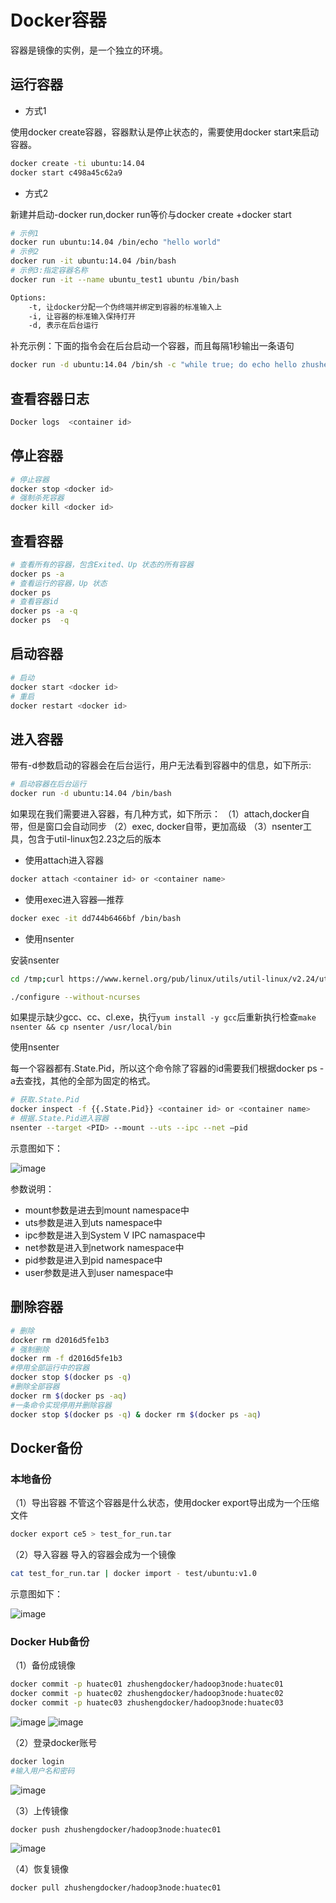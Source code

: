 # Docker容器

容器是镜像的实例，是一个独立的环境。

## 运行容器

- 方式1
  
使用docker create容器，容器默认是停止状态的，需要使用docker start来启动容器。

```bash
docker create -ti ubuntu:14.04
docker start c498a45c62a9
```

- 方式2
  
新建并启动-docker run,docker run等价与docker create +docker start

```bash
# 示例1
docker run ubuntu:14.04 /bin/echo "hello world"
# 示例2
docker run -it ubuntu:14.04 /bin/bash
# 示例3:指定容器名称
docker run -it --name ubuntu_test1 ubuntu /bin/bash
```

```bash
Options:
    -t, 让docker分配一个伪终端并绑定到容器的标准输入上
    -i, 让容器的标准输入保持打开
    -d, 表示在后台运行
```

补充示例：下面的指令会在后台启动一个容器，而且每隔1秒输出一条语句

```bash
docker run -d ubuntu:14.04 /bin/sh -c "while true; do echo hello zhusheng; sleep 1; done”
```

## 查看容器日志

```bash
Docker logs  <container id>
```

## 停止容器

```bash
# 停止容器
docker stop <docker id>
# 强制杀死容器
docker kill <docker id>
```

## 查看容器

```bash
# 查看所有的容器，包含Exited、Up 状态的所有容器
docker ps -a
# 查看运行的容器，Up 状态
docker ps
# 查看容器id
docker ps -a -q
docker ps  -q
```

## 启动容器

```bash
# 启动
docker start <docker id>
# 重启
docker restart <docker id>
```

## 进入容器

带有-d参数启动的容器会在后台运行，用户无法看到容器中的信息，如下所示:

```bash
# 启动容器在后台运行
docker run -d ubuntu:14.04 /bin/bash
```

如果现在我们需要进入容器，有几种方式，如下所示：
（1）attach,docker自带，但是窗口会自动同步
（2）exec, docker自带，更加高级
（3）nsenter工具，包含于util-linux包2.23之后的版本

- 使用attach进入容器

```bash
docker attach <container id> or <container name>
```

- 使用exec进入容器—推荐

```bash
docker exec -it dd744b6466bf /bin/bash
```

- 使用nsenter

安装nsenter

```bash
cd /tmp;curl https://www.kernel.org/pub/linux/utils/util-linux/v2.24/util-linux-2.24.tar.gz | tar -zxvf-; cd util-linux-2.24;

./configure --without-ncurses
```

如果提示缺少gcc、cc、cl.exe，执行`yum install -y gcc`后重新执行检查`make nsenter && cp nsenter /usr/local/bin`

使用nsenter

每一个容器都有.State.Pid，所以这个命令除了容器的id需要我们根据docker ps -a去查找，其他的全部为固定的格式。

```bash
# 获取.State.Pid
docker inspect -f {{.State.Pid}} <container id> or <container name>
# 根据.State.Pid进入容器
nsenter --target <PID> --mount --uts --ipc --net –pid
```

示意图如下：

![image](https://raw.githubusercontent.com/zhusheng/blog/master/docker/06.png)

参数说明：

- mount参数是进去到mount namespace中
- uts参数是进入到uts namespace中
- ipc参数是进入到System V IPC namaspace中
- net参数是进入到network namespace中
- pid参数是进入到pid namespace中
- user参数是进入到user namespace中

## 删除容器

```bash
# 删除
docker rm d2016d5fe1b3
# 强制删除
docker rm -f d2016d5fe1b3
#停用全部运行中的容器
docker stop $(docker ps -q)
#删除全部容器
docker rm $(docker ps -aq)
#一条命令实现停用并删除容器
docker stop $(docker ps -q) & docker rm $(docker ps -aq)
```

## Docker备份

### 本地备份

（1）导出容器
不管这个容器是什么状态，使用docker export导出成为一个压缩文件

```bash
docker export ce5 > test_for_run.tar
```

（2）导入容器
导入的容器会成为一个镜像

```bash
cat test_for_run.tar | docker import - test/ubuntu:v1.0
```

示意图如下：

![image](https://raw.githubusercontent.com/zhusheng/blog/master/docker/07.png)

### Docker Hub备份

（1）备份成镜像

```bash
docker commit -p huatec01 zhushengdocker/hadoop3node:huatec01
docker commit -p huatec02 zhushengdocker/hadoop3node:huatec02
docker commit -p huatec03 zhushengdocker/hadoop3node:huatec03
```

![image](https://raw.githubusercontent.com/zhusheng/blog/master/docker/08.png)
![image](https://raw.githubusercontent.com/zhusheng/blog/master/docker/09.png)

（2）登录docker账号

```bash
docker login
#输入用户名和密码
```

![image](https://raw.githubusercontent.com/zhusheng/blog/master/docker/10.png)

（3）上传镜像

```bash
docker push zhushengdocker/hadoop3node:huatec01
```

![image](https://raw.githubusercontent.com/zhusheng/blog/master/docker/11.png)

（4）恢复镜像

```bash
docker pull zhushengdocker/hadoop3node:huatec01
```